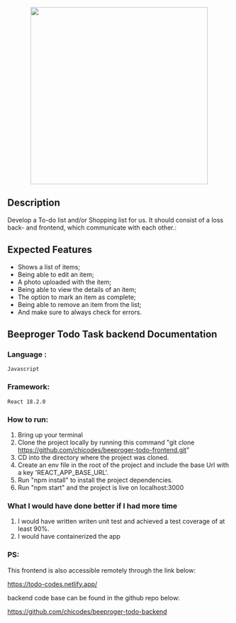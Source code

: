<p align="center"><a href="https://laravel.com" target="_blank"><img src="https://res.cloudinary.com/webzifi/image/upload/v1677091240/beeproger_Logo_gvujbd.svg" width="400"></a></p>


## Description

Develop a To-do list and/or Shopping list for us. It should consist of a loss back- and frontend, which communicate with each other.:


## Expected Features


- Shows a list of items;
- Being able to edit an item;
- A photo uploaded with the item;
- Being able to view the details of an item;
- The option to mark an item as complete;
- Being able to remove an item from the list;
- And make sure to always check for errors.

## Beeproger Todo Task backend Documentation

### Language :

	Javascript

### Framework:

	React 18.2.0

### How to run:

1. Bring up your terminal
2. Clone the project locally by running this command "git clone https://github.com/chicodes/beeproger-todo-frontend.git"
3. CD into the directory where the project was cloned.
4. Create an env file in the root of the project and include the base Url with a key 'REACT_APP_BASE_URL'.
5. Run "npm install" to install the project dependencies.
5. Run "npm start" and the project is live on localhost:3000




### What I would have done better if I had more time

1. I would have written  writen unit test and achieved a test coverage of at least 90%.
2. I would have containerized the app

### PS:

This frontend is also accessible remotely through the link below:

https://todo-codes.netlify.app/


backend code base can be found in the github repo below:

https://github.com/chicodes/beeproger-todo-backend